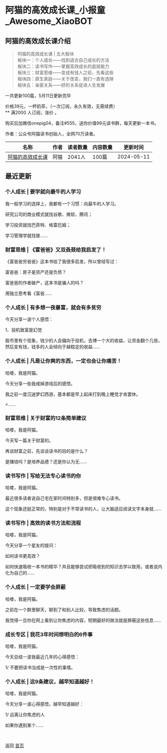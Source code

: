 # 阿猫的高效成长课_小报童_Awesome_XiaoBOT

## 阿猫的高效成长课介绍
> 阿猫的高效成长课 | 五大板块    
板块一：个人成长——找到适合自己成长的方法    
板块二：读书写作——掌握高效成长的底层能力    
板块三：财富思维——变成有钱人之前，先看这些    
板块四：原生家庭——关于改变，我们一直有选择    
板块五：亲密关系——好的关系促进人生发展    
    
一共更新100篇，5月11日更新完毕    
    
价格39元，一杯奶茶，（一次订阅，永久有效，无需续费）    
** 满2000 人订阅，涨价 。    
    
购买后加微信onepig04，备注#555，送你价值99元读书群，每天更新一本书。    
    
作者：公众号阿猫读书创始人，全网70万读者。  
  


|名称|作者|读者数量|内容数量|更新时间|
|---|---|---|---|---|
|[阿猫的高效成长课](https://xiaobot.net/p/readcat?refer=9c3f1c95-a052-465a-9902-f6d75080262a)|阿猫|2041人|100篇|2024-05-11|

## 最近更新
### 个人成长 | 要学就向最牛的人学习

我一般学习的选择上，我都有一个习惯：向最牛的人学习。

研究公司的商业模式就找谷歌、微软、腾讯；

学习投资就找巴菲特、格雷厄姆；

学习管理学就找彼......

### 财富思维 | 《富爸爸》又双叒叕给我启发了！

《富爸爸穷爸爸》这本书给了我很多启发，所以曾经写过：

富爸爸：房子是资产还是负债？

富爸爸的作者破产，这本书是骗人的吗？

用独立思考看《富爸......

### 个人成长 | 有多想一夜暴富，就会有多贫穷

今天分享一波个人感悟：

1、投机致富是幻觉

股市里有个现象，钱少的人会偏向于投机，去博一个大的收益，让资金翻个几倍，然后变有钱，钱多的人会倾向于越稳定的收益......

### 个人成长 | 凡是让你爽的东西，一定也会让你痛苦！

哈喽，我是阿猫。

今天分享一些我戒掉游戏后的感悟。

我之前一度沉迷梦幻西游，基本都是早上起床打到晚上睡觉才肯罢休。

<......

### 财富思维 | 关于财富的12条简单建议

哈喽，我是阿猫。

今天写一篇关于财富的。

再谈财富之前，先谈谈读书的目的是什么？

是赚钱吗？是培养品德？还是你认为无......

### 读书写作 | 写给无法专心读书的你

哈喽，我是阿猫。

最近很多读者说自己宅在家时间特别多，但是很难专心读书。

这个现象还挺正常的，特别是对于不常读书的人，让大脑适应阅读文字本身就......

### 读书写作 | 高效的读书方法和流程

哈喽，我是阿猫。

今天分享一个星友的提问：

如何读书更高效？

如何快速吸收一本书的精华？并且能够尝试把吸收到的知识去学以致用，或者说内化为自己的......

### 个人成长 | 一定要学会屏蔽

哈喽，我是阿猫。

之前在一个群里聊天，聊到了和别人比较，导致焦虑的话题。

我觉得一旦你在网上看到让你焦虑的内容，短期最好的做法就是屏蔽这些信息......

### 成长专区 | 我花3年时间想明白的6件事

哈喽，我是阿猫。



今天总结一波我最近几年的心得感悟：



1/ 不要把读书当成是一次性的事情。

### 个人成长 | 这9条建议，越早知道越好！

哈喽，我是阿猫。



今天分享一波心得感悟，越早知道越好：



1/ 远离让你焦虑的人



如果你遇到某个......


<a href="https://github.com/Reno9527/awesome-xiaobot" style="color: white; text-decoration: none;">awesome-xiaobot</a>

返回 [首页](../README.md)

